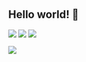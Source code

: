 ## Hello world! 👋

[![](https://img.shields.io/badge/Twitter-JeffreyCA__-1DA1F2?logo=twitter&logoColor=white&style=flat-square)](https://twitter.com/JeffreyCA_)
[![](https://img.shields.io/badge/Last.fm-jeffreyca16-D51007?logo=last.fm&logoColor=white&style=flat-square)](https://www.last.fm/user/jeffreyca16)
[![](https://img.shields.io/badge/Soundcloud-Tangential-FF7700?logo=soundcloud&logoColor=white&style=flat-square)](https://soundcloud.com/tangentialmusic)

[![](https://spotify-recently-played-readme.vercel.app/api?user=jeffreyca16&count=3&width=375)](https://github.com/JeffreyCA/spotify-recently-played-readme)
